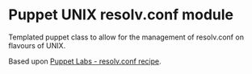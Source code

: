 Puppet UNIX resolv.conf module
==============================

Templated puppet class to allow for the management of resolv.conf on flavours of UNIX.

Based upon [Puppet Labs - resolv.conf recipe].

[Puppet Labs - resolv.conf recipe]: http://projects.puppetlabs.com/projects/1/wiki/Resolv_Conf_Patterns
